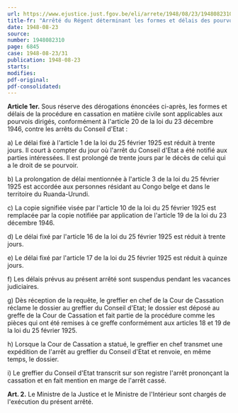 ```yaml
---
url: https://www.ejustice.just.fgov.be/eli/arrete/1948/08/23/1948082310/justel
title-fr: "Arrêté du Régent déterminant les formes et délais des pourvois en cassation contre les arrêts du Conseil d'Etat."
date: 1948-08-23
source:
number: 1948082310
page: 6845
case: 1948-08-23/31
publication: 1948-08-23
starts:
modifies:
pdf-original:
pdf-consolidated:
---
```


**Article 1er.** Sous réserve des dérogations énoncées ci-après, les formes et délais de la procédure en cassation en matière civile sont applicables aux pourvois dirigés, conformément à l'article 20 de la loi du 23 décembre 1946, contre les arrêts du Conseil d'Etat :

   a) Le délai fixé à l'article 1 de la loi du 25 février 1925 est réduit à trente jours. Il court à compter du jour où l'arrêt du Conseil d'Etat a été notifié aux parties intéressées. Il est prolongé de trente jours par le décès de celui qui a le droit de se pourvoir.

   b) La prolongation de délai mentionnée à l'article 3 de la loi du 25 février 1925 est accordée aux personnes résidant au Congo belge et dans le territoire du Ruanda-Urundi.

   c) La copie signifiée visée par l'article 10 de la loi du 25 février 1925 est remplacée par la copie notifiée par application de l'article 19 de la loi du 23 décembre 1946.

   d) Le délai fixé par l'article 16 de la loi du 25 février 1925 est réduit à trente jours.

   e) Le délai fixé par l'article 17 de la loi du 25 février 1925 est réduit à quinze jours.

   f) Les délais prévus au présent arrêté sont suspendus pendant les vacances judiciaires.

   g) Dès réception de la requête, le greffier en chef de la Cour de Cassation réclame le dossier au greffier du Conseil d'Etat; le dossier est déposé au greffe de la Cour de Cassation et fait partie de la procédure comme les pièces qui ont été remises à ce greffe conformément aux articles 18 et 19 de la loi du 25 février 1925.

   h) Lorsque la Cour de Cassation a statué, le greffier en chef transmet une expédition de l'arrêt au greffier du Conseil d'Etat et renvoie, en même temps, le dossier.

   i) Le greffier du Conseil d'Etat transcrit sur son registre l'arrêt prononçant la cassation et en fait mention en marge de l'arrêt cassé.

**Art. 2.** Le Ministre de la Justice et le Ministre de l'Intérieur sont chargés de l'exécution du présent arrêté.
